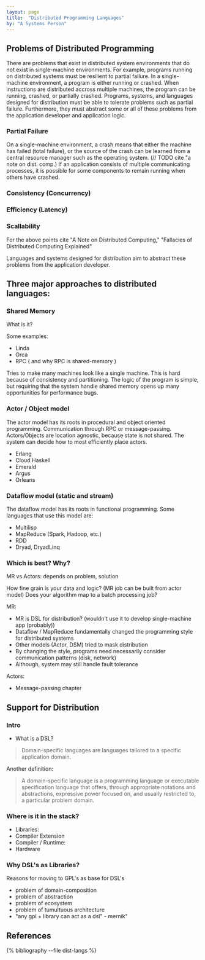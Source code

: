 ```yaml
---
layout: page
title:  "Distributed Programming Languages"
by: "A Systems Person"
---
```


## Problems of Distributed Programming

There are problems that exist in distributed system environments that do not exist in single-machine environments.
For example, programs running on distributed systems must be resilient to partial failure.
In a single-machine environment, a program is either running or crashed.
When instructions are distributed accross multiple machines, the program can be running, crashed, or partially crashed.
Programs, systems, and languages designed for distribution must be able to tolerate problems such as partial failure.
Furthermore, they must abstract some or all of these problems from the application developer and application logic.

### Partial Failure

On a single-machine environment, a crash means that either the machine has failed (total failure), or the source of the crash can be learned from a central resource manager such as the operating system. (// TODO cite "a note on dist. comp.)
If an application consists of multiple communicating processes, it is possible for some components to remain running when others have crashed.

### Consistency (Concurrency)



### Efficiency (Latency)



### Scallability

For the above points cite "A Note on Distributed Computing," "Fallacies of Distributed Computing Explained"

Languages and systems designed for distribution aim to abstract these problems from the application developer.


## Three major approaches to distributed languages:

### Shared Memory

What is it?

Some examples:

* Linda
* Orca
* RPC ( and why RPC is shared-memory )

Tries to make many machines look like a single machine.
This is hard because of consistency and partitioning.
The logic of the program is simple, but requiring that the system handle shared memory opens up many opportunities for performance bugs.

### Actor / Object model

The actor model has its roots in procedural and object oriented programming.
Communication through RPC or message-passing.
Actors/Objects are location agnostic, because state is not shared.
The system can decide how to most efficiently place actors.

* Erlang
* Cloud Haskell
* Emerald
* Argus
* Orleans

### Dataflow model (static and stream)

The dataflow model has its roots in functional programming.
Some languages that use this model are:

* Multilisp
* MapReduce (Spark, Hadoop, etc.)
* RDD
* Dryad, DryadLinq

### Which is best? Why?

MR vs Actors: depends on problem, solution

How fine grain is your data and logic? (MR job can be built from actor model)
Does your algorithm map to a batch processing job?

MR:

* MR is DSL for distribution? (wouldn't use it to develop single-machine app (probably))
* Dataflow / MapReduce fundamentally changed the programming style for distributed systems
* Other models (Actor, DSM) tried to mask distribution
* By changing the style, programs need necessarily consider communication patterns (disk, network)
* Although, system may still handle fault tolerance

Actors:

* Message-passing chapter

## Support for Distribution

### Intro

* What is a DSL?

> Domain-specific languages are languages tailored to a specific application domain.

Another definition:

> A domain-specific language is a programming language or executable specification language that offers, through appropriate notations and abstractions, expressive power focused on, and usually restricted to, a particular problem domain.

### Where is it in the stack?

* Libraries:
* Compiler Extension
* Compiler / Runtime:
* Hardware

### Why DSL's as Libraries?

Reasons for moving to GPL's as base for DSL's

* problem of domain-composition
* problem of abstraction
* problem of ecosystem
* problem of tumultuous architecture
* "any gpl + library can act as a dsl" - mernik"

## References

{% bibliography --file dist-langs %}
